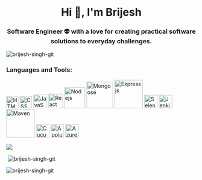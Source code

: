 <h1 align="center">Hi 👋, I'm Brijesh</h1>
<h3 align="center">Software Engineer 👽 with a love for creating practical software solutions to everyday challenges.</h3>

<p align="left"> <img src="https://komarev.com/ghpvc/?username=brijesh-singh-git&label=Profile%20views&color=0e75b6&style=flat" alt="brijesh-singh-git" /> </p>

<!-- <h3 align="left">Connect with me:</h3>
<p align="left">
<a href="www.linkedin.com/in/brijesh-singh-atinfosys/" target="blank"><img align="center" src= "https://cdn.svgporn.com/logos/linkedin.svg" alt="https://www.linkedin.com/in/brijesh-singh-atinfosys/" height="30" width="40" /></a>
</p> -->

<h3 align="left">Languages and Tools:</h3>
<p >
    <img src="https://cdn.svgporn.com/logos/html-5.svg" title="HTML" width="32" /> <img src="https://cdn.svgporn.com/logos/css-3.svg" title="CSS" width="32" />
    <img src="https://cdn.svgporn.com/logos/javascript.svg" title="JavaScript" width="36" /> <img src="https://cdn.svgporn.com/logos/react.svg" title="React" width="38" />
    <img src="https://cdn.svgporn.com/logos/nodejs.svg" title="Nodejs" width="55" /> <img src="https://cdn.svgporn.com/logos/mongodb.svg" title="Mongoose" width="70" />
    <img src="https://cdn.svgporn.com/logos/express.svg" title="Expressjs" width="75" /> <img src="https://cdn.svgporn.com/logos/selenium.svg" title="Selenium" width="35" /> <img src="https://cdn.svgporn.com/logos/jenkins.svg" title="Jenkins" width="35" /> <img src="https://cdn.svgporn.com/logos/maven.svg" title="Maven" width="75" /> <img src="https://cdn.svgporn.com/logos/cucumber.svg" title="Cucumber" width="35" /> <img src="https://cdn.svgporn.com/logos/appium.svg" title="Appium" width="35" /> <img src="https://www.vectorlogo.zone/logos/microsoft_azure/microsoft_azure-icon.svg" title="Azure" width="35" />
</p>

 

![](https://github-readme-stats.vercel.app/api/top-langs/?username=saimohanayinam&theme=light&hide_border=false&include_all_commits=true&count_private=true&layout=compact)


<p>&nbsp;<img align="center" src="https://github-readme-stats.vercel.app/api?username=brijesh-singh-git&show_icons=true&locale=en" alt="brijesh-singh-git" /></p>

<p><img align="center" src="https://github-readme-streak-stats.herokuapp.com/?user=brijesh-singh-git&" alt="brijesh-singh-git" /></p>

